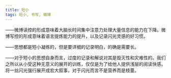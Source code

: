 ```yaml
---
title: 短小
tags: 短小, 书写, 微博
---
```



——微博读控的形成意味着大脑长时间集中注意力处理大量信息的能力在下降。微博写控的形成意味着语言提炼能力的提升，以及记录闪光灵感的好习惯。

——思想都是短小凝练的，但是要详细的记录明白，的确是需要长。

——对于短小的思想自身而言，过度的记录和解说对其是毁灭性和灾难性的。我们之所以从小受这种无意义的展开的训练，仅仅是为了给他人提供浅层的阅读快感。将一丝闪光强行展开成宏大叙事，对于闪光而言不是营养而是枝蔓。

